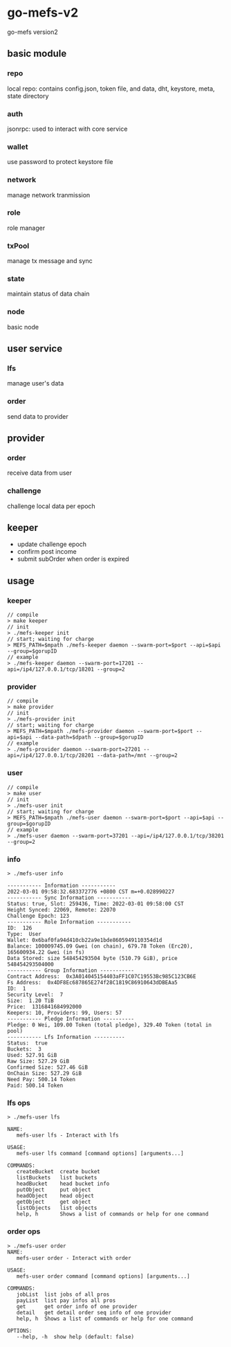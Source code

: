 # go-mefs-v2

go-mefs version2

## basic module

### repo

local repo: contains config.json, token file, and data, dht, keystore, meta, state directory

### auth

jsonrpc: used to interact with core service

### wallet

use password to protect keystore file

### network

manage network tranmission

### role

role manager

### txPool

manage tx message and sync

### state

maintain status of data chain

### node

basic node

## user service

### lfs

manage user's data

### order

send data to provider

## provider

### order

receive data from user

### challenge

challenge local data per epoch

## keeper

+ update challenge epoch
+ confirm post income
+ submit subOrder when order is expired

## usage


### keeper

```
// compile
> make keeper
// init
> ./mefs-keeper init
// start; waiting for charge
> MEFS_PATH=$mpath ./mefs-keeper daemon --swarm-port=$port --api=$api --group=$gorupID 
// example
> ./mefs-keeper daemon --swarm-port=17201 --api=/ip4/127.0.0.1/tcp/18201 --group=2
```

### provider

```
// compile
> make provider
// init
> ./mefs-provider init
// start; waiting for charge
> MEFS_PATH=$mpath ./mefs-provider daemon --swarm-port=$port --api=$api --data-path=$dpath --group=$gorupID  
// example
> ./mefs-provider daemon --swarm-port=27201 --api=/ip4/127.0.0.1/tcp/28201 --data-path=/mnt --group=2 
```

### user

```
// compile
> make user
// init
> ./mefs-user init
// start; waiting for charge
> MEFS_PATH=$mpath ./mefs-user daemon --swarm-port=$port --api=$api --group=$gorupID
// example
> ./mefs-user daemon --swarm-port=37201 --api=/ip4/127.0.0.1/tcp/38201 --group=2
```

### info

```
> ./mefs-user info

----------- Information -----------
2022-03-01 09:58:32.683372776 +0800 CST m=+0.028990227
----------- Sync Information -----------
Status: true, Slot: 259436, Time: 2022-03-01 09:58:00 CST
Height Synced: 22069, Remote: 22070
Challenge Epoch: 123
----------- Role Information -----------
ID:  126
Type:  User
Wallet: 0x6baf0fa94d410cb22a9e1bde8605949110354d1d
Balance: 100009745.09 Gwei (on chain), 679.78 Token (Erc20), 165600934.22 Gwei (in fs)
Data Stored: size 548454293504 byte (510.79 GiB), price 548454293504000
----------- Group Information -----------
Contract Address:  0x3A014045154403aFF1C07C19553Bc985C123CB6E
Fs Address:  0x4DF8Ec687865E274f28C1819C86910643dDBEAa5
ID:  1
Security Level:  7
Size:  1.20 TiB
Price:  1316841684992000
Keepers: 10, Providers: 99, Users: 57
----------- Pledge Information ----------
Pledge: 0 Wei, 109.00 Token (total pledge), 329.40 Token (total in pool)
----------- Lfs Information ----------
Status:  true
Buckets:  3
Used: 527.91 GiB
Raw Size: 527.29 GiB
Confirmed Size: 527.46 GiB
OnChain Size: 527.29 GiB
Need Pay: 500.14 Token
Paid: 500.14 Token
```

### lfs ops

```
> ./mefs-user lfs

NAME:
   mefs-user lfs - Interact with lfs

USAGE:
   mefs-user lfs command [command options] [arguments...]

COMMANDS:
   createBucket  create bucket
   listBuckets   list buckets
   headBucket    head bucket info
   putObject     put object
   headObject    head object
   getObject     get object
   listObjects   list objects
   help, h       Shows a list of commands or help for one command
```


### order ops

```
> ./mefs-user order
NAME:
   mefs-user order - Interact with order

USAGE:
   mefs-user order command [command options] [arguments...]

COMMANDS:
   jobList  list jobs of all pros
   payList  list pay infos all pros
   get      get order info of one provider
   detail   get detail order seq info of one provider
   help, h  Shows a list of commands or help for one command

OPTIONS:
   --help, -h  show help (default: false)
```

